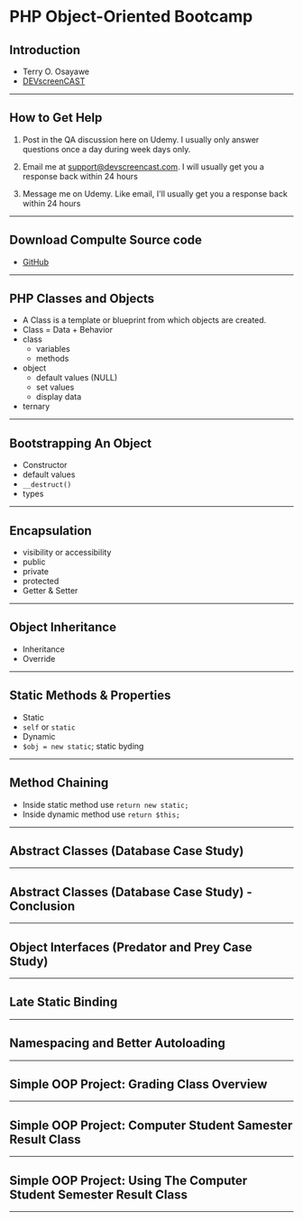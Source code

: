 # PHP Object-Oriented Bootcamp

## Introduction

- Terry O. Osayawe
- [DEVscreenCAST](https://devscreencast.com/)

---

## How to Get Help

1. Post in the QA discussion here on Udemy. I usually only answer questions once a day during week days only.

2. Email me at support@devscreencast.com. I will usually get you a response back within 24 hours

3. Message me on Udemy. Like email, I'll usually get you a response back within 24 hours

---

## Download Compulte Source code

- [GitHub](https://github.com/terdia/php-oop-tdd)

---

## PHP Classes and Objects

- A Class is a template or blueprint from which objects are created.
- Class = Data + Behavior
- class
  - variables
  - methods
- object
  - default values (NULL)
  - set values
  - display data
- ternary

---

## Bootstrapping An Object

- Constructor
- default values
- `__destruct()`
- types

---

## Encapsulation

- visibility or accessibility
- public
- private
- protected
- Getter & Setter

---

## Object Inheritance

- Inheritance
- Override

---

## Static Methods & Properties

- Static
- `self` or `static`
- Dynamic
- `$obj = new static`; static byding

---

## Method Chaining

- Inside static method use `return new static;`
- Inside dynamic method use `return $this;`

---

## Abstract Classes (Database Case Study)

---

## Abstract Classes (Database Case Study) - Conclusion

---

## Object Interfaces (Predator and Prey Case Study)

---

## Late Static Binding

---

## Namespacing and Better Autoloading

---

## Simple OOP Project: Grading Class Overview

---

## Simple OOP Project: Computer Student Samester Result Class

---

## Simple OOP Project: Using The Computer Student Semester Result Class


---
